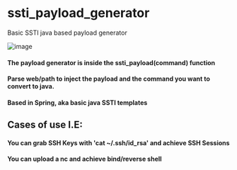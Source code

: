 # ssti_payload_generator
Basic SSTI java based payload generator

![image](https://user-images.githubusercontent.com/15212130/186422425-fda6d84e-f56b-437f-89ef-4f4351d77716.png)


#### The payload generator is inside the ssti_payload(command) function

#### Parse web/path to inject the payload and the command you want to convert to java.

#### Based in Spring, aka basic java SSTI templates

## Cases of use I.E:

#### You can grab SSH Keys with 'cat ~/.ssh/id_rsa' and achieve SSH Sessions

#### You can upload a nc and achieve bind/reverse shell
